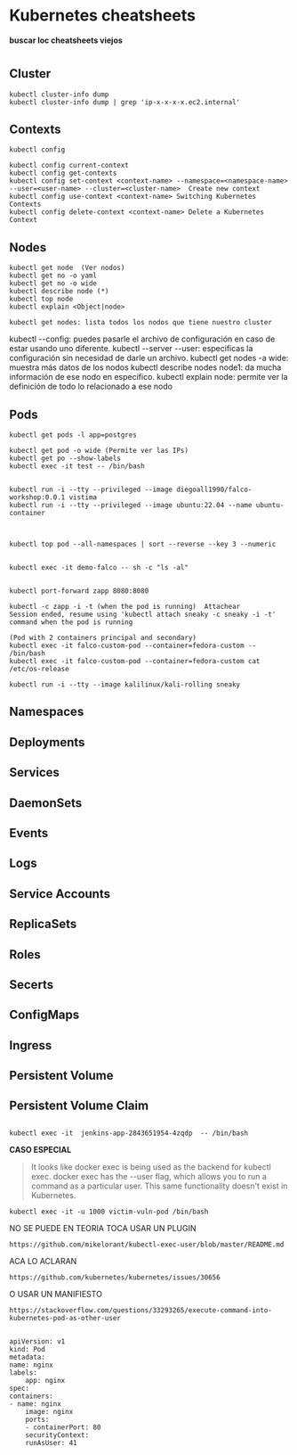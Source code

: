 # Kubernetes cheatsheets 

**buscar loc cheatsheets viejos**


#


## Cluster

    kubectl cluster-info dump
    kubectl cluster-info dump | grep 'ip-x-x-x-x.ec2.internal'

## Contexts

    kubectl config

    kubectl config current-context
    kubectl config get-contexts
    kubectl config set-context <context-name> --namespace=<namespace-name> --user=<user-name> --cluster=<cluster-name>  Create new context
    kubectl config use-context <context-name> Switching Kubernetes Contexts
    kubectl config delete-context <context-name> Delete a Kubernetes Context

## Nodes

    kubectl get node  (Ver nodos)
    kubectl get no -o yaml
    kubectl get no -o wide
    kubectl describe node (*)
    kubectl top node
    kubectl explain <Object|node>

    kubectl get nodes: lista todos los nodos que tiene nuestro cluster
kubectl --config: puedes pasarle el archivo de configuración en caso de estar usando uno diferente.
kubectl --server --user: especificas la configuración sin necesidad de darle un archivo.
kubectl get nodes -a wide: muestra más datos de los nodos
kubectl describe nodes node1: da mucha información de ese nodo en especifico.
kubectl explain node: permite ver la definición de todo lo relacionado a ese nodo

## Pods

    kubectl get pods -l app=postgres

    kubectl get pod -o wide (Permite ver las IPs)
    kubectl get po --show-labels
    kubectl exec -it test -- /bin/bash


    kubectl run -i --tty --privileged --image diegoall1990/falco-workshop:0.0.1 vistima
    kubectl run -i --tty --privileged --image ubuntu:22.04 --name ubuntu-container



    kubectl top pod --all-namespaces | sort --reverse --key 3 --numeric


    kubectl exec -it demo-falco -- sh -c "ls -al"


    kubectl port-forward zapp 8080:8080

    kubectl -c zapp -i -t (when the pod is running)  Attachear
    Session ended, resume using 'kubectl attach sneaky -c sneaky -i -t' command when the pod is running

    (Pod with 2 containers principal and secondary)
    kubectl exec -it falco-custom-pod --container=fedora-custom -- /bin/bash
    kubectl exec -it falco-custom-pod --container=fedora-custom cat /etc/os-release

    kubectl run -i --tty --image kalilinux/kali-rolling sneaky




## Namespaces





## Deployments



## Services



## DaemonSets



## Events



## Logs




## Service Accounts



## ReplicaSets


## Roles


## Secerts


## ConfigMaps


## Ingress


## Persistent Volume


## Persistent Volume Claim


## 




    kubectl exec -it  jenkins-app-2843651954-4zqdp  -- /bin/bash


**CASO ESPECIAL**

> It looks like docker exec is being used as the backend for kubectl exec. docker exec has the --user flag, which allows you to run a command as a particular user. This same functionality doesn't exist in Kubernetes.

    kubectl exec -it -u 1000 victim-vuln-pod /bin/bash
    
NO SE PUEDE EN TEORIA TOCA USAR UN PLUGIN

    https://github.com/mikelorant/kubectl-exec-user/blob/master/README.md

ACA LO ACLARAN

    https://github.com/kubernetes/kubernetes/issues/30656

O USAR UN MANIFIESTO

    https://stackoverflow.com/questions/33293265/execute-command-into-kubernetes-pod-as-other-user


    apiVersion: v1
    kind: Pod
    metadata:
    name: nginx
    labels:
        app: nginx
    spec:
    containers:
    - name: nginx
        image: nginx
        ports:
        - containerPort: 80
        securityContext:
        runAsUser: 41
